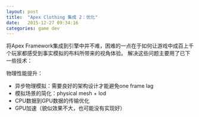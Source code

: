 ```yaml
---
layout: post
title:  "Apex Clothing 集成 2：优化"
date:   2015-12-27 09:34:16
categories: game dev
---
```


将Apex Framework集成到引擎中并不难，困难的一点在于如何让游戏中成百上千个玩家都感受到事实模拟的布料所带来的视角体验。
解决这些问题主要用了已下一些技术：

物理性能提升：

* 异步物理模拟：需要良好的架构设计才能避免one frame lag
* 模拟场景的简化：physical mesh + lod
* CPU数据到GPU数据的传输优化
* GPU加速（貌似效果不大，也可能没有实现好）
